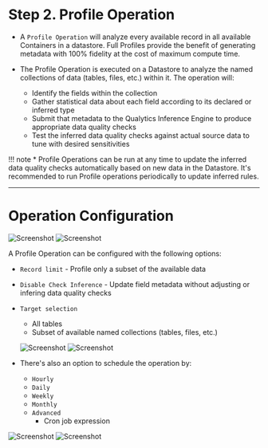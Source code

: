 # Step 2. Profile Operation

* A `Profile Operation` will analyze every available record in all available Containers in a datastore. Full Profiles provide the benefit of generating metadata with 100% fidelity at the cost of maximum compute time.

* The Profile Operation is executed on a Datastore to analyze the named collections of data (tables, files, etc.) within it. The operation will:

    * Identify the fields within the collection
    * Gather statistical data about each field according to its declared or inferred type
    * Submit that metadata to the Qualytics Inference Engine to produce appropriate data quality checks
    * Test the inferred data quality checks against actual source data to tune with desired sensitivities


!!! note
    * Profile Operations can be run at any time to update the inferred data quality checks automatically based on new data in the Datastore. It's recommended to run Profile operations periodically to update inferred rules.

---
# Operation Configuration

![Screenshot](../assets/operations/operation-profile-light.png#only-light)
![Screenshot](../assets/operations/operation-profile-dark.png#only-dark)

A Profile Operation can be configured with the following options:

* `Record limit` - Profile only a subset of the available data
* `Disable Check Inference` - Update field metadata without adjusting or infering data quality checks
* `Target selection`
    - All tables
    - Subset of available named collections (tables, files, etc.)

    ![Screenshot](../assets/operations/operation-profile-specific-tables-light.png#only-light)
    ![Screenshot](../assets/operations/operation-profile-specific-tables-dark.png#only-dark)

* There's also an option to schedule the operation by:
    - `Hourly`
    - `Daily`
    - `Weekly`
    - `Monthly`
    - `Advanced`
        - Cron job expression

![Screenshot](../assets/operations/scheduling-a-profile-light.png#only-light)
![Screenshot](../assets/operations/scheduling-a-profile-dark.png#only-dark)

<!-- * TODO - ADD DETAILS ABOUT FRESHNESS SLA FUNCTIONALITY. ADD DETAILS OF HOW OFTEN ETC FROM API DOCUMENTATION AS WELL -->